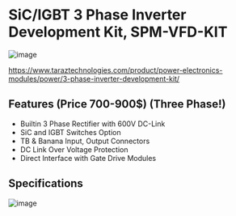 # SiC/IGBT 3 Phase Inverter Development Kit, SPM-VFD-KIT

![image](https://github.com/MDerogarian/2023-Summer-Research-Plan/assets/74963406/8aeb372a-41a1-4b26-9c9c-6bd5fbea7b96)

https://www.taraztechnologies.com/product/power-electronics-modules/power/3-phase-inverter-development-kit/

## Features (Price 700-900$) (Three Phase!)

- Builtin 3 Phase Rectifier with 600V DC-Link
- SiC and IGBT Switches Option
- TB & Banana Input, Output Connectors
- DC Link Over Voltage Protection
- Direct Interface with Gate Drive Modules
  
## Specifications

![image](https://github.com/MDerogarian/2023-Summer-Research-Plan/assets/74963406/c39df6fe-a8c8-41ac-a141-fe664a5308fe)
